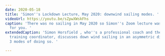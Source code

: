 ```yaml
---
date: 2020-05-18
title: 'Simon''s Lockdown Lecture, May 2020: downwind sailing modes. '
videoUrl: https://youtu.be/sZpwXWskFhs
caption: 'There was no sailing in May 2020 so Simon''s Zoom lecture was re-recorded
  for you. '
extendedCaption: 'Simon Horsfield , who''s a professional coach and the 2000 Class
  training coordinator, discusses down wind sailing in an asymmetric dinghy, and distinguishes
  3 modes of doing so. '

---
```

